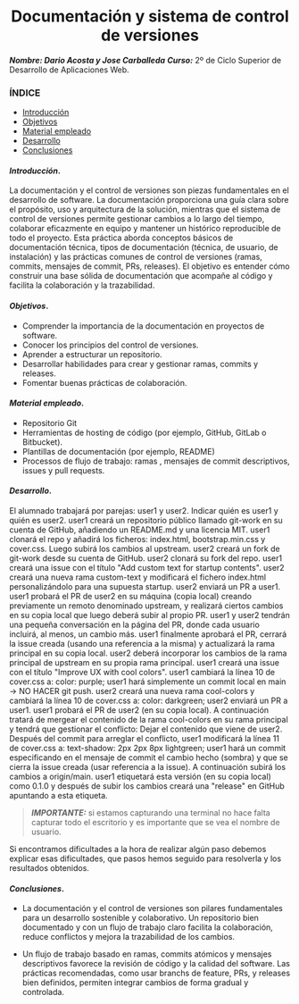 <center>

# Documentación y sistema de control de versiones

</center>

**_Nombre: Dario Acosta y Jose Carballeda_**
**_Curso:_** 2º de Ciclo Superior de Desarrollo de Aplicaciones Web.

### ÍNDICE

- [Introducción](#id1)
- [Objetivos](#id2)
- [Material empleado](#id3)
- [Desarrollo](#id4)
- [Conclusiones](#id5)

#### **_Introducción_**. <a name="id1"></a>

La documentación y el control de versiones son piezas fundamentales en el desarrollo de software. La documentación proporciona una guía clara sobre el propósito, uso y arquitectura de la solución, mientras que el sistema de control de versiones permite gestionar cambios a lo largo del tiempo, colaborar eficazmente en equipo y mantener un histórico reproducible de todo el proyecto. Esta práctica aborda conceptos básicos de documentación técnica, tipos de documentación (técnica, de usuario, de instalación) y las prácticas comunes de control de versiones (ramas, commits, mensajes de commit, PRs, releases). El objetivo es entender cómo construir una base sólida de documentación que acompañe al código y facilita la colaboración y la trazabilidad.

#### **_Objetivos_**. <a name="id2"></a>

- Comprender la importancia de la documentación en proyectos de software.
- Conocer los principios del control de versiones.
- Aprender a estructurar un repositorio.
- Desarrollar habilidades para crear y gestionar ramas, commits y releases.
- Fomentar buenas prácticas de colaboración.

#### **_Material empleado_**. <a name="id3"></a>

- Repositorio Git
- Herramientas de hosting de código (por ejemplo, GitHub, GitLab o Bitbucket).
- Plantillas de documentación (por ejemplo, README)
- Processos de flujo de trabajo: ramas , mensajes de commit descriptivos, issues y pull requests.

#### **_Desarrollo_**. <a name="id4"></a>

El alumnado trabajará por parejas: user1 y user2. Indicar quién es user1 y quién es user2.
user1 creará un repositorio público llamado git-work en su cuenta de GitHub, añadiendo un README.md y una licencia MIT.
user1 clonará el repo y añadirá los ficheros: index.html, bootstrap.min.css y cover.css. Luego subirá los cambios al upstream.
user2 creará un fork de git-work desde su cuenta de GitHub.
user2 clonará su fork del repo.
user1 creará una issue con el título "Add custom text for startup contents".
user2 creará una nueva rama custom-text y modificará el fichero index.html personalizándolo para una supuesta startup.
user2 enviará un PR a user1.
user1 probará el PR de user2 en su máquina (copia local) creando previamente un remoto denominado upstream, y realizará ciertos cambios en su copia local que luego deberá subir al propio PR.
user1 y user2 tendrán una pequeña conversación en la página del PR, donde cada usuario incluirá, al menos, un cambio más.
user1 finalmente aprobará el PR, cerrará la issue creada (usando una referencia a la misma) y actualizará la rama principal en su copia local.
user2 deberá incorporar los cambios de la rama principal de upstream en su propia rama principal.
user1 creará una issue con el título "Improve UX with cool colors".
user1 cambiará la línea 10 de cover.css a: color: purple;
user1 hará simplemente un commit local en main → NO HACER git push.
user2 creará una nueva rama cool-colors y cambiará la línea 10 de cover.css a: color: darkgreen;
user2 enviará un PR a user1.
user1 probará el PR de user2 (en su copia local). A continuación tratará de mergear el contenido de la rama cool-colors en su rama principal y tendrá que gestionar el conflicto: Dejar el contenido que viene de user2.
Después del commit para arreglar el conflicto, user1 modificará la línea 11 de cover.css a: text-shadow: 2px 2px 8px lightgreen;
user1 hará un commit especificando en el mensaje de commit el cambio hecho (sombra) y que se cierra la issue creada (usar referencia a la issue). A continuación subirá los cambios a origin/main.
user1 etiquetará esta versión (en su copia local) como 0.1.0 y después de subir los cambios creará una "release" en GitHub apuntando a esta etiqueta.

> **_IMPORTANTE:_** si estamos capturando una terminal no hace falta capturar todo el escritorio y es importante que se vea el nombre de usuario.

Si encontramos dificultades a la hora de realizar algún paso debemos explicar esas dificultades, que pasos hemos seguido para resolverla y los resultados obtenidos.

#### **_Conclusiones_**. <a name="id5"></a>

- La documentación y el control de versiones son pilares fundamentales para un desarrollo sostenible y colaborativo. Un repositorio bien documentado y con un flujo de trabajo claro facilita la colaboración, reduce conflictos y mejora la trazabilidad de los cambios.

- Un flujo de trabajo basado en ramas, commits atómicos y mensajes descriptivos favorece la revisión de código y la calidad del software. Las prácticas recomendadas, como usar branchs de feature, PRs, y releases bien definidos, permiten integrar cambios de forma gradual y controlada.
